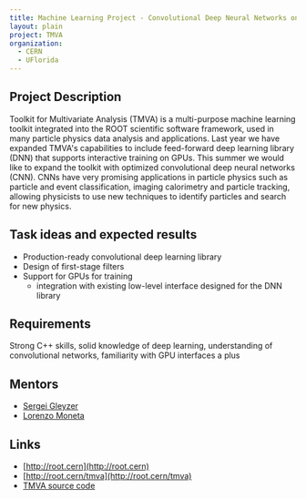 ```yaml
---
title: Machine Learning Project - Convolutional Deep Neural Networks on GPUs for Particle Physics Applications
layout: plain
project: TMVA
organization:
  - CERN   
  - UFlorida
---
```


## Project Description 
Toolkit for Multivariate Analysis (TMVA) is a multi-purpose machine learning toolkit integrated into the ROOT scientific software framework, used in many particle physics data analysis and applications. Last year we have expanded TMVA's capabilities to include feed-forward deep learning library (DNN) that supports interactive training on GPUs. This summer we would like to expand the toolkit with optimized convolutional deep neural networks (CNN). CNNs have very promising applications in particle physics such as particle and event classification, imaging calorimetry and particle tracking, allowing physicists to use new techniques to identify particles and search for new physics.

## Task ideas and expected results

  * Production-ready convolutional deep learning library
  * Design of first-stage filters
  * Support for GPUs for training
     * integration with existing low-level interface designed for the DNN library

## Requirements
Strong C++ skills, solid knowledge of deep learning, understanding of convolutional networks, familiarity with GPU interfaces a plus

## Mentors

* [Sergei Gleyzer](mailto:sft-gsoc@cern.ch?subject=Convolutional%20Deep%20Neural%20Networks%20on%20GPUs%20for%20Particle%20Physics)
* [Lorenzo Moneta](mailto:sft-gsoc@cern.ch?subject=Convolutional%20Deep%20Neural%20Networks%20on%20GPUs%20for%20Particle%20Physics)

## Links

  * [http://root.cern](http://root.cern)
  * [http://root.cern/tmva](http://root.cern/tmva)
  * [TMVA source code](https://github.com/root-mirror/root/tree/master/tmva)
